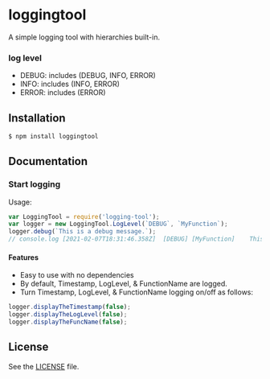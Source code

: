 # loggingtool
A simple logging tool with hierarchies built-in.

### log level
- DEBUG: includes (DEBUG, INFO, ERROR)
- INFO: includes (INFO, ERROR)
- ERROR: includes (ERROR)

## Installation

```sh
$ npm install loggingtool
```


## Documentation

### Start logging

Usage:

```js
var LoggingTool = require('logging-tool');
var logger = new LoggingTool.LogLevel(`DEBUG`, `MyFunction`);
logger.debug(`This is a debug message.`);
// console.log [2021-02-07T18:31:46.358Z]  [DEBUG] [MyFunction]    This is a debug message.
```

#### Features
- Easy to use with no dependencies
- By default, Timestamp, LogLevel, & FunctionName are logged.
- Turn Timestamp, LogLevel, & FunctionName logging on/off as follows:
```js
logger.displayTheTimestamp(false);
logger.displayTheLogLevel(false);
logger.displayTheFuncName(false);
```

## License
See the [LICENSE](./LICENSE) file.
